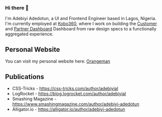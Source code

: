 ### Hi there 👋

I'm Adebiyi Adedotun, a UI and Frontend Engineer based in Lagos, Nigeria. I'm currently employed at [Kobo360](https://kobo360.com), where I work on building the [Customer](https://customer.kobo360.com) and [Partner Dashboard](https://partner.kobo360.com) Dashboard from raw design specs to a functionally aggregated experience.

## Personal Website

You can visit my personal website here: [Orangeman](https://orangeman.dev)

## Publications
- CSS-Tricks - https://css-tricks.com/author/adebiyial
- LogRocket - https://blog.logrocket.com/author/adebiyial
- Smashing Magazine - https://www.smashingmagazine.com/author/adebiyi-adedotun
- Alligator.io - https://alligator.io/author/adebiyi-adedotun
